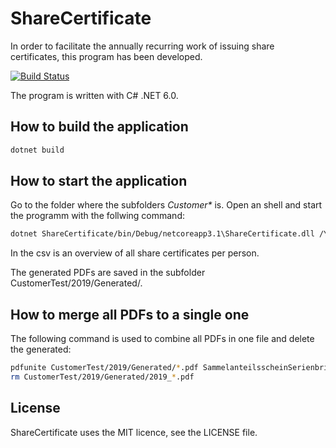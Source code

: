 # ShareCertificate

In order to facilitate the annually recurring work of issuing share certificates, this program has been developed.

[![Build Status](https://dev.azure.com/pekarasa/Anteilsscheine/_apis/build/status/pekarasa.Anteilsscheine?branchName=master)](https://dev.azure.com/pekarasa/Anteilsscheine/_build/latest?definitionId=1&branchName=master)

The program is written with C# .NET 6.0.

## How to build the application

```bash
dotnet build
```

## How to start the application

Go to the folder where the subfolders _Customer*_ is. Open an shell and start the programm with the follwing command:

```bash
dotnet ShareCertificate/bin/Debug/netcoreapp3.1\ShareCertificate.dll /Year 2019 /CustomerName Test > CustomerTest/Summary_2019.csv
```

In the csv is an overview of all share certificates per person.

The generated PDFs are saved in the subfolder CustomerTest/2019/Generated/.

## How to merge all PDFs to a single one

The following command is used to combine all PDFs in one file and delete the generated:

```bash
pdfunite CustomerTest/2019/Generated/*.pdf SammelanteilsscheinSerienbrief_2019.pdf
rm CustomerTest/2019/Generated/2019_*.pdf
```

## License

ShareCertificate uses the MIT licence, see the LICENSE file.
